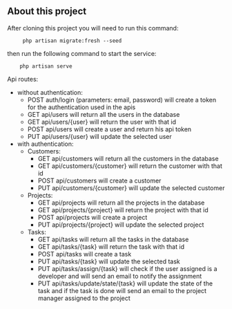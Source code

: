 
## About this project

After cloning this project you will need to run this command:

         php artisan migrate:fresh --seed

then run the following command to start the service:

        php artisan serve




Api routes:

- without authentication:
  - POST auth/login (parameters: email, password) will create a token for the authentication used in the apis
  - GET api/users will return all the users in the database
  - GET api/users/{user} will return the user with that id
  - POST api/users will create a user and return his api token
  - PUT api/users/{user} will update the selected user
- with authentication:
  - Customers:
    - GET api/customers will return all the customers in the database
    - GET api/customers/{customer} will return the customer with that id
    - POST api/customers will create a customer
    - PUT api/customers/{customer} will update the selected customer
  - Projects:
    - GET api/projects will return all the projects in the database
    - GET api/projects/{project} will return the project with that id
    - POST api/projects will create a project
    - PUT api/projects/{project} will update the selected project
  - Tasks:
    - GET api/tasks will return all the tasks in the database
    - GET api/tasks/{task} will return the task with that id
    - POST api/tasks will create a task
    - PUT api/tasks/{task} will update the selected task
    - PUT api/tasks/assign/{task} will check if the user assigned is a developer and will send an email to notify the assignment
    - PUT api/tasks/update/state/{task} will update the state of the task and if the task is done will send an email to the project manager assigned to the project
